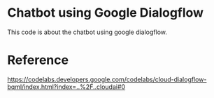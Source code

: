 # Chatbot using Google Dialogflow
This code is about the chatbot using google dialogflow. 

# Reference
https://codelabs.developers.google.com/codelabs/cloud-dialogflow-bqml/index.html?index=..%2F..cloudai#0

